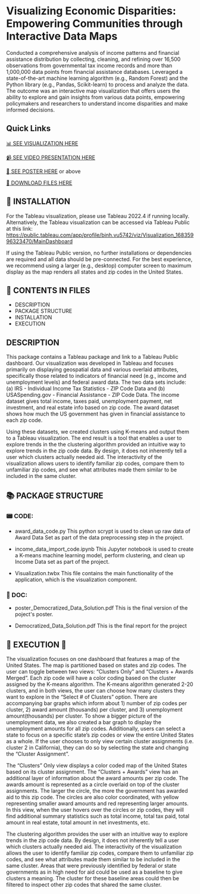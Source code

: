 #  Visualizing Economic Disparities: Empowering Communities through Interactive Data Maps 
Conducted a comprehensive analysis of income patterns and financial assistance distribution by collecting, cleaning, and refining over 16,500 observations from governmental tax income records and more than 1,000,000 data points from financial assistance databases. Leveraged a state-of-the-art machine learning algorithm (e.g., Random Forest) and the Python library (e.g., Pandas, Scikit-learn) to process and analyze the data. The outcome was an interactive map visualization that offers users the ability to explore and gain insights from various data points, empowering policymakers and researchers to understand income disparities and make informed decisions.

## Quick Links 
[:bar_chart: SEE VISUALIZATION HERE ](https://public.tableau.com/app/profile/binh.vu5742/viz/Visualization_16835996323470/MainDashboard)

[:video_camera: SEE VIDEO PRESENTATION HERE](https://www.youtube.com/watch?v=EReiQd1YQcU)

[:bookmark_tabs: SEE POSTER HERE](https://drive.google.com/file/d/1Xrp-v-Ypt75Cg9kjDuZT1scfmFaTNaCP/view?usp=share_link) or above

[:open_file_folder: DOWNLOAD FILES HERE](https://drive.google.com/drive/folders/1nTQe0mLxE-BWR_injImy1uHtF8uRVRTa?usp=share_link)



## 🔨 INSTALLATION

For the Tableau visualization, please use Tableau 2022.4 if running locally. Alternatively, the Tableau visualization can be accessed via Tableau Public at this link: https://public.tableau.com/app/profile/binh.vu5742/viz/Visualization_16835996323470/MainDashboard

If using the Tableau Public version, no further installations or dependencies are required and all data should be pre-connected. For the best experience, we recommend using a larger (e.g., desktop) computer screen to maximum display as the map renders all states and zip codes in the United States.


## 📁 CONTENTS IN FILES

* DESCRIPTION
* PACKAGE STRUCTURE
* INSTALLATION
* EXECUTION


## DESCRIPTION

This package contains a Tableau package and link to a Tableau Public dashboard. Our visualization was developed in Tableau and focuses primarily on displaying geospatial data and various overlaid attributes, specifically those related to indicators of financial need (e.g., income and unemployment levels) and federal award data. The two data sets include: (a) IRS - Individual Income Tax Statistics - ZIP Code Data and (b) USASpending.gov - Financial Assistance - ZIP Code Data. The income dataset gives total income, taxes paid, unemployment payment, net investment, and real estate info based on zip code. The award dataset shows how much the US government has given in financial assistance to each zip code.

Using these datasets, we created clusters using K-means and output them to a Tableau visualization. The end result is a tool that enables a user to explore trends in the the clustering algorithm provided an intuitive way to explore trends in the zip code data. By design, it does not inherently tell a user which clusters actually needed aid. The interactivity of the visualization allows users to identify familiar zip codes, compare them to unfamiliar zip codes, and see what attributes made them similar to be included in the same cluster. 


## 📚 PACKAGE STRUCTURE

### 📟 CODE:
- award_data_code.py
 This python scrypt is used to clean up raw data of Award Data Set as part of the data preprocessing step in the project.

- income_data_import_code.ipynb
 This Jupyter notebook is used to create a K-means machine learning model, perform clustering, and clean up Income Data set as part of the project.

- Visualization.twbx
 This file contains the main functionality of the application, which is the visualization component.

### 📄 DOC:
- poster_Democratized_Data_Solution.pdf
 This is the final version of the poject's poster.

- Democratized_Data_Solution.pdf
 This is the final report for the project



## 🎉 EXECUTION 🎊

The visualization focuses on one dashboard that features a map of the United States. The map is partitioned based on states and zip codes. The user can toggle between two views: “Clusters Only” and “Clusters + Awards Merged”. Each zip code will have a color coding based on the cluster assigned by the K-means algorithm. The K-means algorithm generated 2-20 clusters, and in both views, the user can choose how many clusters they want to explore in the “Select # of Clusters” option. There are accompanying bar graphs which inform about 1) number of zip codes per cluster,  2) award amount (thousands) per cluster, and 3) unemployment amount(thousands) per cluster. To show a bigger picture of the unemployment data, we also created a bar graph to display the unemployment amounts for all zip codes. Additionally, users can select a state to focus on a specific state’s zip codes or view the entire United States as a whole. If the user chooses to only view certain cluster assignments (i.e. cluster 2 in California), they can do so by selecting the state and changing the “Cluster Assignment”. 

The “Clusters” Only view displays a color coded map of the United States based on its cluster assignment. The “Clusters + Awards” view has an additional layer of information about the award amounts per zip code. The awards amount is represented as a circle overlaid on top of the cluster assignments. The larger the circle, the more the government has awarded aid to this zip code. The circles are also color coordinated, with yellow representing smaller award amounts and red representing larger amounts. In this view, when the user hovers over the circles or zip codes, they will find additional summary statistics such as total income, total tax paid, total amount in real estate, total amount in net investments, etc.

The clustering algorithm provides the user with an intuitive way to explore trends in the zip code data. By design, it does not inherently tell a user which clusters actually needed aid. The interactivity of the visualization allows the user to identify familiar zip codes, compare them to unfamiliar zip codes, and see what attributes made them similar to be included in the same cluster. Areas that were previously identified by federal or state governments as in high need for aid could be used as a baseline to give clusters a meaning. The cluster for these baseline areas could then be filtered to inspect other zip codes that shared the same cluster.

